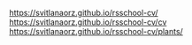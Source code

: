 
https://svitlanaorz.github.io/rsschool-cv/
https://svitlanaorz.github.io/rsschool-cv/cv
https://svitlanaorz.github.io/rsschool-cv/plants/
